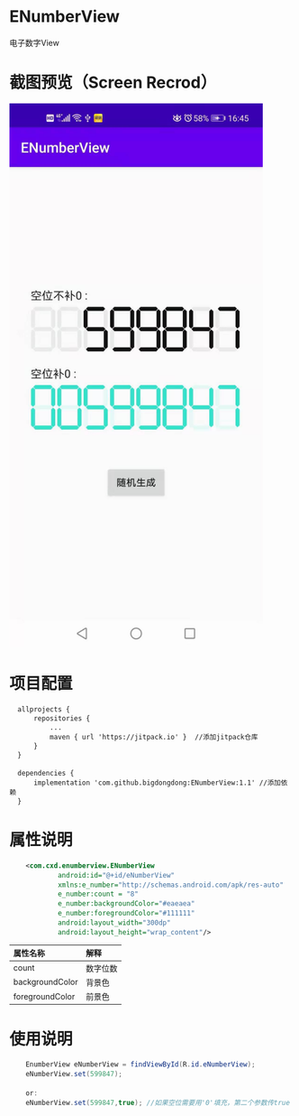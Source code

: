 # ENumberView
电子数字View


# 截图预览（Screen Recrod）
<img  width = "450" src = "https://github.com/bigdongdong/ENumberView/blob/master/preview/1.jpg"></img></br>

# 项目配置

```
  allprojects {
      repositories {
          ...
          maven { url 'https://jitpack.io' }  //添加jitpack仓库
      }
  }
  
  dependencies {
	  implementation 'com.github.bigdongdong:ENumberView:1.1' //添加依赖
  }
```

# 属性说明
```xml
    <com.cxd.enumberview.ENumberView
            android:id="@+id/eNumberView"
            xmlns:e_number="http://schemas.android.com/apk/res-auto"
            e_number:count = "8"
            e_number:backgroundColor="#eaeaea"
            e_number:foregroundColor="#111111"
            android:layout_width="300dp"
            android:layout_height="wrap_content"/>
```

|属性名称|解释|
|:---|:---|
|count|数字位数|
|backgroundColor|背景色|
|foregroundColor|前景色|

# 使用说明
```java
	EnumberView eNumberView = findViewById(R.id.eNumberView);
	eNumberView.set(599847);
	
	or:
	eNumberView.set(599847,true); //如果空位需要用'0'填充，第二个参数传true
```
